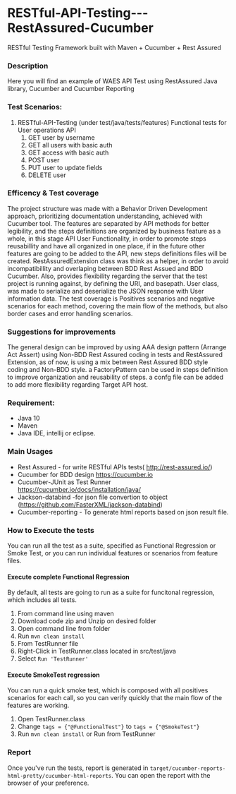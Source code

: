 # RESTful-API-Testing---RestAssured-Cucumber
RESTful Testing Framework built with Maven + Cucumber + Rest Assured

### Description
Here you will find an example of WAES API Test using RestAssured Java library, Cucumber and Cucumber Reporting

### Test Scenarios: 

1. RESTful-API-Testing
(under test/java/tests/features)
 Functional tests for User operations API
    1. GET user by username
    2. GET all users with basic auth
    3. GET access with basic auth
    4. POST user
    5. PUT user to update fields
    6. DELETE user
### Efficency & Test coverage
The project structure was made with a Behavior Driven Development approach, prioritizing documentation understanding, achieved with Cucumber tool. The features are separated by API methods for better legibility, and the steps definitions are organized by business feature as a whole, in this stage API User Functionality, in order to promote steps reusabillity and have all organized in one place, if in the future other features are going to be added to the API, new steps definitions files will be created.
RestAssuredExtension class was think as a helper, in order to avoid incompatibillity and overlaping between BDD Rest Assued and BDD Cucumber. Also, provides flexibility regarding the server that the test project is running against, by defining the URI, and basepath. 
User class, was made to serialize and deserialize the JSON response with User information data.
The test coverage is Positives scenarios and negative scenarios for each method, covering the main flow of the methods, but also border cases and error handling scenarios.

### Suggestions for improvements
The general design can be improved by using AAA design pattern (Arrange Act Assert) using Non-BDD Rest Assured coding in tests and RestAssured Extension, as of now, is using a mix between Rest Assured BDD style coding and Non-BDD style.
a FactoryPattern can be used in steps definition to improve organization and reusability of steps.
a confg file can be added to add more flexibility regarding Target API host.

### Requirement:
- Java 10
- Maven
- Java IDE, intellij or eclipse.

### Main Usages
- Rest Assured - for write RESTful APIs tests( http://rest-assured.io/)
- Cucumber for BDD design https://cucumber.io
- Cucumber-JUnit as Test Runner https://cucumber.io/docs/installation/java/
- Jackson-databind  -for json file convertion to object (https://github.com/FasterXML/jackson-databind)
- Cucumber-reporting - To generate html reports based on json result file.

### How to Execute the tests
You can run all the test as a suite, specified as Functional Regression or Smoke Test, or you can run individual features or scenarios from feature files.
#### Execute complete Functional Regression
By default, all tests are going to run as a suite for funcitonal regression, which includes all tests.
1. From command line using maven
 1. Download code zip and Unzip on desired folder
 2. Open command line from folder
 3. Run `mvn clean install`
2. From TestRunner file
 1. Right-Click in TestRunner.class located in src/test/java
 2. Select `Run 'TestRunner'`
 
 #### Execute SmokeTest regression
 You can run a quick smoke test, which is composed with all positives scenarios for each call, so you can verify quickly that the main flow of the features are working.
 1. Open TestRunner.class
 2. Change `tags = {"@FunctionalTest"}` to `tags = {"@SmokeTest"}`
 3. Run `mvn clean install` or Run from TestRunner

### Report
Once you've run the tests, report is generated in `target/cucumber-reports-html-pretty/cucumber-html-reports`. You can open the report with the browser of your preference.
